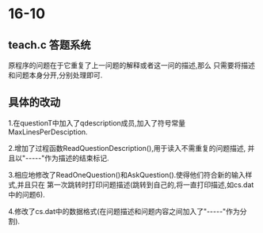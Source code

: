 # 16-10

## **teach.c** 答题系统

原程序的问题在于它重复了上一问题的解释或者这一问的描述,那么
只需要将描述和问题本身分开,分别处理即可.

## 具体的改动

1.在questionT中加入了qdescription成员,加入了符号常量MaxLinesPerDesciption.

2.增加了过程函数ReadQuestionDescription(),用于读入不需重复的问题描述,
并且以"-----"作为描述的结束标记.

3.相应地修改了ReadOneQuestion()和AskQuestion().使得他们符合新的输入样式,并且只在
第一次跳转时打印问题描述(跳转到自己的,将一直打印描述,如cs.dat中的问题6).

4.修改了cs.dat中的数据格式(在问题描述和问题内容之间加入了"-----"作为分割).
